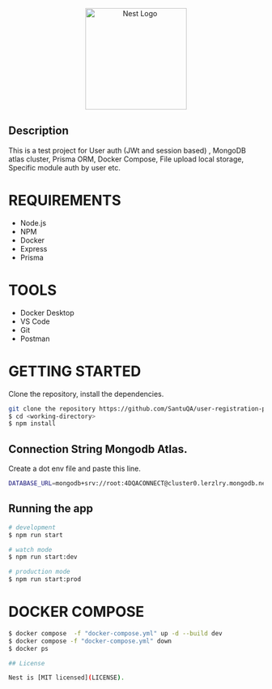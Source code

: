 <p align="center">
  <a href="http://nestjs.com/" target="blank"><img src="https://nestjs.com/img/logo-small.svg" width="200" alt="Nest Logo" /></a>
</p>

[circleci-image]: https://img.shields.io/circleci/build/github/nestjs/nest/master?token=abc123def456
[circleci-url]: https://circleci.com/gh/nestjs/nest

## Description
This is a test project for  User auth (JWt and session based) , MongoDB atlas cluster, Prisma ORM, Docker Compose, File upload local storage, Specific module auth by user etc.

# REQUIREMENTS

-   Node.js
-   NPM
-   Docker
-   Express
-   Prisma

# TOOLS

-   Docker Desktop
-   VS Code
-   Git
-   Postman

# GETTING STARTED
Clone the repository, install the dependencies.
```bash
git clone the repository https://github.com/SantuQA/user-registration-prisma.git
$ cd <working-directory>   
$ npm install
```

## Connection String Mongodb Atlas.
Create a dot env file and paste this line.
```bash
DATABASE_URL=mongodb+srv://root:4DQACONNECT@cluster0.lerzlry.mongodb.net/test-project-prisma?retryWrites=true&w=majority
```

## Running the app

```bash
# development
$ npm run start

# watch mode
$ npm run start:dev

# production mode
$ npm run start:prod
```
# DOCKER COMPOSE
```bash
$ docker compose  -f "docker-compose.yml" up -d --build dev                      //START DEV
$ docker compose -f "docker-compose.yml" down                               //STOP
$ docker ps 

## License

Nest is [MIT licensed](LICENSE).
